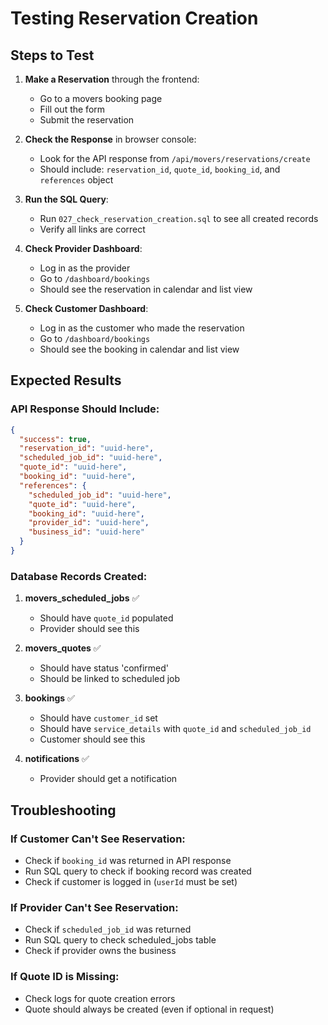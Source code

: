 # Testing Reservation Creation

## Steps to Test

1. **Make a Reservation** through the frontend:
   - Go to a movers booking page
   - Fill out the form
   - Submit the reservation

2. **Check the Response** in browser console:
   - Look for the API response from `/api/movers/reservations/create`
   - Should include: `reservation_id`, `quote_id`, `booking_id`, and `references` object

3. **Run the SQL Query**:
   - Run `027_check_reservation_creation.sql` to see all created records
   - Verify all links are correct

4. **Check Provider Dashboard**:
   - Log in as the provider
   - Go to `/dashboard/bookings`
   - Should see the reservation in calendar and list view

5. **Check Customer Dashboard**:
   - Log in as the customer who made the reservation
   - Go to `/dashboard/bookings`
   - Should see the booking in calendar and list view

## Expected Results

### API Response Should Include:
```json
{
  "success": true,
  "reservation_id": "uuid-here",
  "scheduled_job_id": "uuid-here",
  "quote_id": "uuid-here",
  "booking_id": "uuid-here",
  "references": {
    "scheduled_job_id": "uuid-here",
    "quote_id": "uuid-here",
    "booking_id": "uuid-here",
    "provider_id": "uuid-here",
    "business_id": "uuid-here"
  }
}
```

### Database Records Created:

1. **movers_scheduled_jobs** ✅
   - Should have `quote_id` populated
   - Provider should see this

2. **movers_quotes** ✅
   - Should have status 'confirmed'
   - Should be linked to scheduled job

3. **bookings** ✅
   - Should have `customer_id` set
   - Should have `service_details` with `quote_id` and `scheduled_job_id`
   - Customer should see this

4. **notifications** ✅
   - Provider should get a notification

## Troubleshooting

### If Customer Can't See Reservation:
- Check if `booking_id` was returned in API response
- Run SQL query to check if booking record was created
- Check if customer is logged in (`userId` must be set)

### If Provider Can't See Reservation:
- Check if `scheduled_job_id` was returned
- Run SQL query to check scheduled_jobs table
- Check if provider owns the business

### If Quote ID is Missing:
- Check logs for quote creation errors
- Quote should always be created (even if optional in request)

